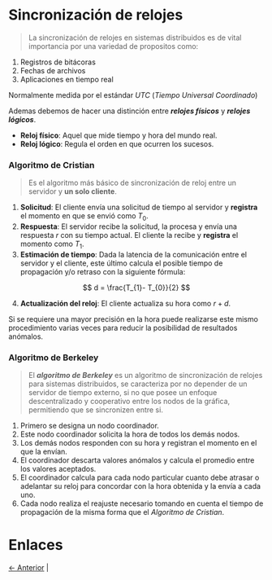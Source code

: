 # Sincronización de relojes

> La sincronización de relojes en sistemas distribuidos es de vital importancia por una variedad de propositos como:

1. Registros de bitácoras
2. Fechas de archivos
3. Aplicaciones en tiempo real

Normalmente medida por el estándar *UTC* (*Tiempo Universal Coordinado*)

Ademas debemos de hacer una distinción entre ***relojes físicos*** y ***relojes lógicos***.

- **Reloj físico**: Aquel que mide tiempo y hora del mundo real.
- **Reloj lógico**: Regula el orden en que ocurren los sucesos.

### Algoritmo de Cristian

> Es el algoritmo más básico de sincronización de reloj entre un servidor y **un solo cliente**.

1. **Solicitud**: El cliente envía una solicitud de tiempo al servidor y **registra** el momento en que se envió como $T_{0}$.
2. **Respuesta**: El servidor recibe la solicitud, la procesa y envía una respuesta $r$ con su tiempo actual. El cliente la recibe y **registra** el momento como $T_{1}$.
3. **Estimación de tiempo**: Dada la latencia de la comunicación entre el servidor y el cliente, este último calcula el posible tiempo de propagación y/o retraso con la siguiente fórmula:

$$
d = \frac{T_{1}- T_{0}}{2}
$$

4. **Actualización del reloj**: El cliente actualiza su hora como $r+d$.

Si se requiere una mayor precisión en la hora puede realizarse este mismo procedimiento varias veces para reducir la posibilidad de resultados anómalos.

### Algoritmo de Berkeley

> El ***algoritmo de Berkeley*** es un algoritmo de sincronización de relojes para sistemas distribuidos, se caracteriza por no depender de un servidor de tiempo externo, si no que posee un enfoque descentralizado y cooperativo entre los nodos de la gráfica, permitiendo que se sincronizen entre si.

1. Primero se designa un nodo coordinador.
2. Este nodo coordinador solicita la hora de todos los demás nodos.
3. Los demás nodos responden con su hora y registran el momento en el que la envían.
4. El coordinador descarta valores anómalos y calcula el promedio entre los valores aceptados.
5. El coordinador calcula para cada nodo particular cuanto debe atrasar o adelantar su reloj para concordar con la hora obtenida y la envía a cada uno.
6. Cada nodo realiza el reajuste necesario tomando en cuenta el tiempo de propagación de la misma forma que el *Algoritmo de Cristian*.

# Enlaces

[<- Anterior](CompDis_2-4.md) |
